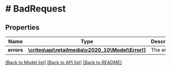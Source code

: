 # # BadRequest

## Properties

Name | Type | Description | Notes
------------ | ------------- | ------------- | -------------
**errors** | [**\criteo\api\retailmedia\v2020_10\Model\Error[]**](Error.md) | The errors | [optional]

[[Back to Model list]](../../README.md#models) [[Back to API list]](../../README.md#endpoints) [[Back to README]](../../README.md)
